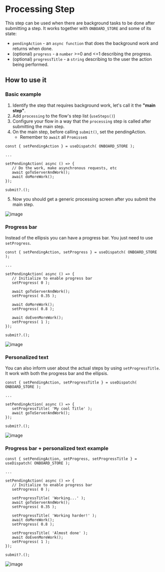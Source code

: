 # Processing Step

This step can be used when there are background tasks to be done after submitting a step.
It works together with `ONBOARD_STORE` and some of its state:
- `pendingAction` -  an `async function` that does the background work and returns when done.
- (optional) `progress` - a `number` >=0 and <=1 describing the progress.
- (optional) `progressTitle` - a `string` describing to the user the action being performed.

## How to use it
### Basic example
1. Identify the step that requires background work, let's call it the **"main step"**.
1. Add `processing` to the flow's  step list (`useSteps()`)
2. Configure your flow in a way that the `processing` step is called after submitting the main step.
3. On the main step, before calling `submit()`, set the pendingAction.
   - Remember to `await` all `Promisse`s

```
const { setPendingAction } = useDispatch( ONBOARD_STORE );

...

setPendingAction( async () => {
   // Do the work, make asynchronous requests, etc
   await goToServerAndWork();
   await doMoreWork();
});

submit?.();
```

5. Now you should get a generic processing screen after you submit the main step.

![image](https://user-images.githubusercontent.com/3801502/164056728-68713b23-5b36-410a-b226-287999f5f983.png)

### Progress bar

Instead of the ellipsis you can have a progress bar. You just need to use `setProgress`.

```
const { setPendingAction, setProgress } = useDispatch( ONBOARD_STORE );

...

setPendingAction( async () => {
   // Initialize to enable progress bar
   setProgress( 0 );

   await goToServerAndWork();
   setProgress( 0.35 );

   await doMoreWork();
   setProgress( 0.8 );

   await doEvenMoreWork();
   setProgress( 1 );
});

submit?.();
```

![image](https://user-images.githubusercontent.com/3801502/164058119-735e2e40-79f7-4753-9915-0564f794089e.png)

### Personalized text

You can also inform user about the actual steps by using `setProgressTitle`. It work with both the progress bar and the ellipsis.

```
const { setPendingAction, setProgressTitle } = useDispatch( ONBOARD_STORE );

...

setPendingAction( async () => {
   setProgressTitle( 'My cool Title' );
   await goToServerAndWork();
});

submit?.();
```
![image](https://user-images.githubusercontent.com/3801502/164059226-d8869c1b-038b-4eef-bf98-41191668109f.png)

### Progress bar + personalized text example

```
const { setPendingAction, setProgress, setProgressTitle } = useDispatch( ONBOARD_STORE );

...

setPendingAction( async () => {
   // Initialize to enable progress bar
   setProgress( 0 );

   setProgressTitle( 'Working...' );
   await goToServerAndWork();
   setProgress( 0.35 );

   setProgressTitle( 'Working harder!' );
   await doMoreWork();
   setProgress( 0.8 );

   setProgressTitle( 'Almost done' );
   await doEvenMoreWork();
   setProgress( 1 );
});

submit?.();
```
![image](https://user-images.githubusercontent.com/3801502/164059891-2d99c8ca-834b-46ca-a2c3-5752b5fe5507.png)
